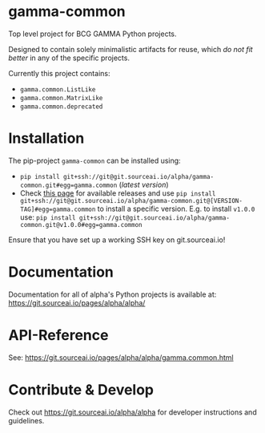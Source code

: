 # gamma-common

Top level project for BCG GAMMA Python projects. 

Designed to contain solely
minimalistic artifacts for reuse, which *do not fit better* in any of the
specific projects.

Currently this project contains:

- `gamma.common.ListLike`
- `gamma.common.MatrixLike`
- `gamma.common.deprecated`

# Installation
The pip-project `gamma-common` can be installed using:
- `pip install git+ssh://git@git.sourceai.io/alpha/gamma-common.git#egg=gamma.common`
 (*latest version*)
 - Check [this page](./../../releases) for available releases and use 
 `pip install git+ssh://git@git.sourceai.io/alpha/gamma-common.git@[VERSION-TAG]#egg=gamma.common`
 to install a specific version. E.g. to install `v1.0.0` use:
 `pip install git+ssh://git@git.sourceai.io/alpha/gamma-common.git@v1.0.0#egg=gamma.common`
 
Ensure that you have set up a working SSH key on git.sourceai.io!

# Documentation
Documentation for all of alpha's Python projects is available at: 
https://git.sourceai.io/pages/alpha/alpha/

# API-Reference
See: https://git.sourceai.io/pages/alpha/alpha/gamma.common.html

# Contribute & Develop
Check out https://git.sourceai.io/alpha/alpha for developer instructions and guidelines.

